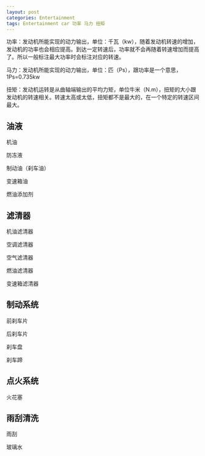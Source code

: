 ```yaml
---
layout: post
categories: Entertainment
tags: Entertainment car 功率 马力 扭矩
---
```


功率：发动机所能实现的动力输出，单位：千瓦（kw），随着发动机转速的增加，发动机的功率也会相应提高。到达一定转速后，功率就不会再随着转速增加而提高了。所以一般标注最大功率时会标注对应的转速。

马力：发动机所能实现的动力输出，单位：匹（Ps），跟功率是一个意思，1Ps=0.735kw

扭矩：发动机运转是从曲轴端输出的平均力矩，单位牛米（N.m），扭矩的大小跟发动机的转速相关。转速太高或太低，扭矩都不是最大的，在一个特定的转速区间最大。



## 油液

机油

防冻液

制动油（刹车油）



变速箱油

燃油添加剂

## 滤清器

机油滤清器

空调滤清器

空气滤清器

燃油滤清器

变速箱滤清器

## 制动系统

前刹车片

后刹车片

刹车盘

刹车蹄

## 点火系统

火花塞

## 雨刮清洗

雨刮

玻璃水